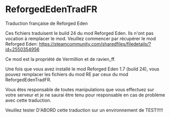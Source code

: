 # ReforgedEdenTradFR
Traduction française de Reforged Eden

Ces fichiers traduisent le build 24 du mod Reforged Eden. Ils n'ont pas vocation à remplacer le mod.
Veuillez commencer par récupérer le mod Reforged Eden:
https://steamcommunity.com/sharedfiles/filedetails/?id=2550354956

Ce mod est la propriété de Vermillion et de ravien_ff.

Une fois que vous avez installé le mod Reforged Eden 1.7 (build 24), vous pouvez remplacer les fichiers du mod RE par ceux du mod ReforgedEdenTradFR.

Vous êtes responsable de toutes manipulations que vous effectuez sur votre serveur et je ne saurai être tenu pour responsable en cas de problème avec cette traduction.

Veuillez tester D'ABORD cette traduction sur un environnement de TEST!!!!!

